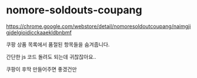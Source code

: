 # nomore-soldouts-coupang

https://chrome.google.com/webstore/detail/nomoresoldoutcoupang/naimgjigjdelgioidicckaaekldbnbmf

쿠팡 상품 목록에서 품절된 항목들을 숨겨줍니다. 



간단한 js 코드 돌려도 되는데 귀찮잖아요.. 



쿠팡이 후딱 만들어주면 좋겠건만
